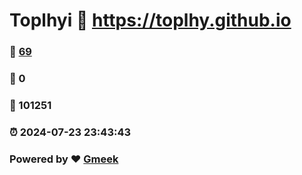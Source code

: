 # Toplhyi :link: https://toplhy.github.io 
### :page_facing_up: [69](https://toplhy.github.io/tag.html) 
### :speech_balloon: 0 
### :hibiscus: 101251 
### :alarm_clock: 2024-07-23 23:43:43 
### Powered by :heart: [Gmeek](https://github.com/Meekdai/Gmeek)
